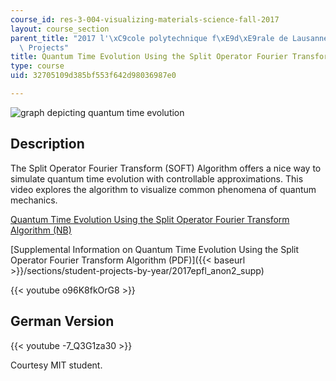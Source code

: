 ```yaml
---
course_id: res-3-004-visualizing-materials-science-fall-2017
layout: course_section
parent_title: "2017 l'\xC9cole polytechnique f\xE9d\xE9rale de Lausanne (EPFL) Student\
  \ Projects"
title: Quantum Time Evolution Using the Split Operator Fourier Transform Algorithm
type: course
uid: 32705109d385bf553f642d98036987e0

---
```


![graph depicting quantum time evolution](/coursemedia/res-3-004-visualizing-materials-science-fall-2017/257503b45caf3a06724a0e5d6b0d5cac_MITRES_3_004F17_25_anon.jpg)

Description
-----------

The Split Operator Fourier Transform (SOFT) Algorithm offers a nice way to simulate quantum time evolution with controllable approximations. This video explores the algorithm to visualize common phenomena of quantum mechanics.

[Quantum Time Evolution Using the Split Operator Fourier Transform Algorithm (NB)](/coursemedia/res-3-004-visualizing-materials-science-fall-2017/834f9853b0da5f78e15544b03af08e64_2017EPFL_anon2.nb)

[Supplemental Information on Quantum Time Evolution Using the Split Operator Fourier Transform Algorithm (PDF)]({{< baseurl >}}/sections/student-projects-by-year/2017epfl_anon2_supp)

{{< youtube o96K8fkOrG8 >}}

German Version
--------------

{{< youtube -7_Q3G1za30 >}}

Courtesy MIT student.